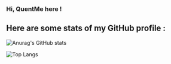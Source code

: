 ### Hi, QuentMe here !

## Here are some stats of my GitHub profile :

![Anurag's GitHub stats](https://github-readme-stats.vercel.app/api?username=QuentMe&show_icons=true&theme=radical)

![Top Langs](https://github-readme-stats.vercel.app/api/top-langs/?username=QuentMe&layout=compact&show_icons=true&theme=radical&count_private=true&include_all_commits=true&langs_count=10)
